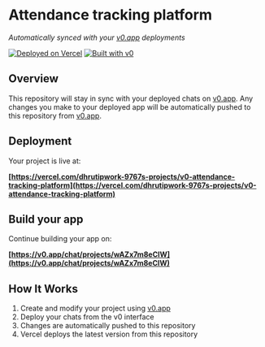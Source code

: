 # Attendance tracking platform

*Automatically synced with your [v0.app](https://v0.app) deployments*

[![Deployed on Vercel](https://img.shields.io/badge/Deployed%20on-Vercel-black?style=for-the-badge&logo=vercel)](https://vercel.com/dhrutipwork-9767s-projects/v0-attendance-tracking-platform)
[![Built with v0](https://img.shields.io/badge/Built%20with-v0.app-black?style=for-the-badge)](https://v0.app/chat/projects/wAZx7m8eCIW)

## Overview

This repository will stay in sync with your deployed chats on [v0.app](https://v0.app).
Any changes you make to your deployed app will be automatically pushed to this repository from [v0.app](https://v0.app).

## Deployment

Your project is live at:

**[https://vercel.com/dhrutipwork-9767s-projects/v0-attendance-tracking-platform](https://vercel.com/dhrutipwork-9767s-projects/v0-attendance-tracking-platform)**

## Build your app

Continue building your app on:

**[https://v0.app/chat/projects/wAZx7m8eCIW](https://v0.app/chat/projects/wAZx7m8eCIW)**

## How It Works

1. Create and modify your project using [v0.app](https://v0.app)
2. Deploy your chats from the v0 interface
3. Changes are automatically pushed to this repository
4. Vercel deploys the latest version from this repository
